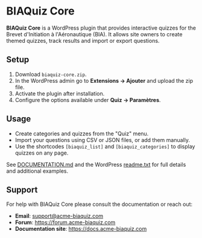 # BIAQuiz Core

**BIAQuiz Core** is a WordPress plugin that provides interactive quizzes for the Brevet d'Initiation à l'Aéronautique (BIA). It allows site owners to create themed quizzes, track results and import or export questions.

## Setup

1. Download `biaquiz-core.zip`.
2. In the WordPress admin go to **Extensions → Ajouter** and upload the zip file.
3. Activate the plugin after installation.
4. Configure the options available under **Quiz → Paramètres**.

## Usage

- Create categories and quizzes from the "Quiz" menu.
- Import your questions using CSV or JSON files, or add them manually.
- Use the shortcodes `[biaquiz_list]` and `[biaquiz_categories]` to display quizzes on any page.

See [DOCUMENTATION.md](DOCUMENTATION.md) and the WordPress [readme.txt](readme.txt) for full details and additional examples.

## Support

For help with BIAQuiz Core please consult the documentation or reach out:

- **Email**: support@acme-biaquiz.com
- **Forum**: <https://forum.acme-biaquiz.com>
- **Documentation site**: <https://docs.acme-biaquiz.com>

